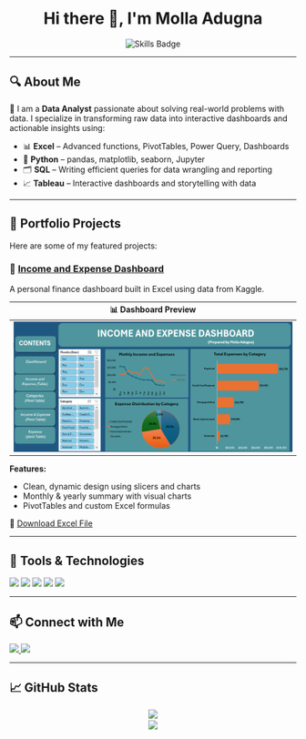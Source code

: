 <h1 align="center">Hi there 👋, I'm Molla Adugna</h1>

<p align="center">
  <img src="https://img.shields.io/badge/Data%20Analyst-Excel%20%7C%20SQL%20%7C%20Tableau%20%7C%20Python-blue?style=flat-square&logo=databricks" alt="Skills Badge" />

</p>

---

## 🔍 About Me

🎯 I am a **Data Analyst** passionate about solving real-world problems with data. I specialize in transforming raw data into interactive dashboards and actionable insights using:

- 📊 **Excel** – Advanced functions, PivotTables, Power Query, Dashboards  
- 🐍 **Python** – pandas, matplotlib, seaborn, Jupyter  
- 🗂️ **SQL** – Writing efficient queries for data wrangling and reporting  
- 📈 **Tableau** – Interactive dashboards and storytelling with data

---

## 💼 Portfolio Projects

Here are some of my featured projects:

### 📘 [Income and Expense Dashboard](https://github.com/Molla-Adugna/Income-And-Expense-Excel-Dashboard)
A personal finance dashboard built in Excel using data from Kaggle.

| 📊 Dashboard Preview |
|----------------------|
| <img src="https://github.com/Molla-Adugna/Income-And-Expense-Excel-Dashboard/blob/main/Income%20and%20Expense%20Dashboar.png"/> |

**Features:**
- Clean, dynamic design using slicers and charts  
- Monthly & yearly summary with visual charts  
- PivotTables and custom Excel formulas

🔗 [Download Excel File](https://github.com/Molla-Adugna/Income-And-Expense-Excel-Dashboard/blob/main/Income%20and%20Expense%20Dashboard(data%20from%20Kaggle).xlsx)

---

## 🧰 Tools & Technologies

<p align="left">
  <img src="https://img.shields.io/badge/Excel-217346?style=for-the-badge&logo=microsoft-excel&logoColor=white" />
  <img src="https://img.shields.io/badge/SQL-005C84?style=for-the-badge&logo=postgresql&logoColor=white" />
  <img src="https://img.shields.io/badge/Tableau-E97627?style=for-the-badge&logo=tableau&logoColor=white" />
  <img src="https://img.shields.io/badge/Python-3776AB?style=for-the-badge&logo=python&logoColor=white" />
  <img src="https://img.shields.io/badge/GitHub-181717?style=for-the-badge&logo=github&logoColor=white" />
</p>

---

## 📫 Connect with Me

<p align="left">
  <a href="https://www.linkedin.com/in/molla-adunga-2a37b4113/">
    <img src="https://img.shields.io/badge/LinkedIn-blue?style=for-the-badge&logo=linkedin&logoColor=white" />
  </a>
 <a href="mailto:mollaadugna@gmail.com">
  <img src="https://img.shields.io/badge/Email-D14836?style=for-the-badge&logo=gmail&logoColor=white" />
</a>

</p>

---

## 📈 GitHub Stats

<p align="center">
  <img src="https://github-readme-stats.vercel.app/api?username=Molla-Adugna&show_icons=true&theme=default&hide_title=true" />
  <br />
  <img src="https://github-readme-streak-stats.herokuapp.com?user=Molla-Adugna&theme=default" />
</p>
